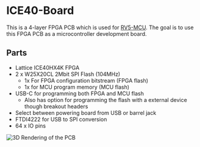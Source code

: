 # ICE40-Board 
This is a 4-layer FPGA PCB which is used for [RV5-MCU](https://github.com/SyedAnasAlam/RV5-MCU). The goal is to use this FPGA PCB as a microcontroller development board. 
## Parts
- Lattice ICE40HX4K FPGA
- 2 x W25X20CL 2Mbit SPI Flash (104MHz)
    - 1x For FPGA configuration bitstream (FPGA flash)
    - 1x for MCU program memory (MCU flash)
- USB-C for programming both FPGA and MCU flash
    - Also has option for programming the flash with a external device though breakout headers
- Select between powering board from USB or barrel jack
- FTDI4222 for USB to SPI conversion
- 64 x IO pins  
  
![3D Rendering of the PCB](https://i.imgur.com/5hSbpcV.png)
